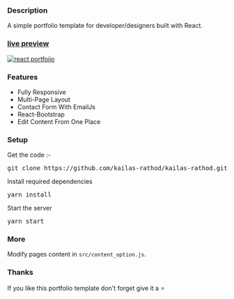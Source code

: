 ### Description

A simple portfolio template for developer/designers built with React. 

### [live preview](https://github.com/kailas-rathod.github.io/myportfolio)

[![react portfoiio](src/assets/images/react%20portfolio%20gif.gif)](https://kailas-rathod.github.io/)

### Features

- Fully Responsive
- Multi-Page Layout
- Contact Form With EmailJs
- React-Bootstrap
- Edit Content From One Place

### Setup

Get the code :-

<pre>git clone https://github.com/kailas-rathod/kailas-rathod.github.io.git</pre>
 
Install required dependencies

<pre>yarn install</pre>


Start the server

<pre>yarn start</pre>

### More

Modify pages content in  `src/content_option.js`.

### Thanks

If you like this portfolio template don't forget give it a ⭐ 
